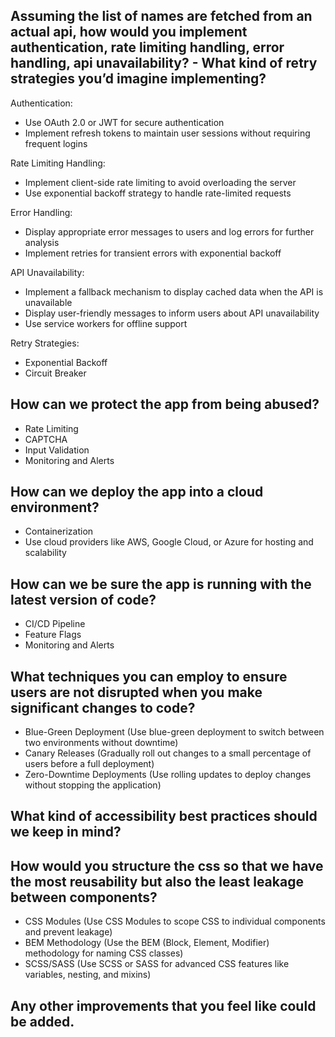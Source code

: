 ## Assuming the list of names are fetched from an actual api, how would you implement authentication, rate limiting handling, error handling, api unavailability? - What kind of retry strategies you’d imagine implementing?

Authentication:
* Use OAuth 2.0 or JWT for secure authentication
* Implement refresh tokens to maintain user sessions without requiring frequent logins

Rate Limiting Handling:
* Implement client-side rate limiting to avoid overloading the server
* Use exponential backoff strategy to handle rate-limited requests

Error Handling:
* Display appropriate error messages to users and log errors for further analysis
* Implement retries for transient errors with exponential backoff

API Unavailability:
* Implement a fallback mechanism to display cached data when the API is unavailable
* Display user-friendly messages to inform users about API unavailability
* Use service workers for offline support

Retry Strategies:
* Exponential Backoff
* Circuit Breaker

## How can we protect the app from being abused?

* Rate Limiting
* CAPTCHA
* Input Validation
* Monitoring and Alerts

## How can we deploy the app into a cloud environment?

* Containerization
* Use cloud providers like AWS, Google Cloud, or Azure for hosting and scalability

## How can we be sure the app is running with the latest version of code?

* CI/CD Pipeline
* Feature Flags
* Monitoring and Alerts

## What techniques you can employ to ensure users are not disrupted when you make significant changes to code?

* Blue-Green Deployment (Use blue-green deployment to switch between two environments without downtime)
* Canary Releases (Gradually roll out changes to a small percentage of users before a full deployment)
* Zero-Downtime Deployments (Use rolling updates to deploy changes without stopping the application)

## What kind of accessibility best practices should we keep in mind?

## How would you structure the css so that we have the most reusability but also the least leakage between components?

* CSS Modules (Use CSS Modules to scope CSS to individual components and prevent leakage)
* BEM Methodology (Use the BEM (Block, Element, Modifier) methodology for naming CSS classes)
* SCSS/SASS (Use SCSS or SASS for advanced CSS features like variables, nesting, and mixins)

## Any other improvements that you feel like could be added.